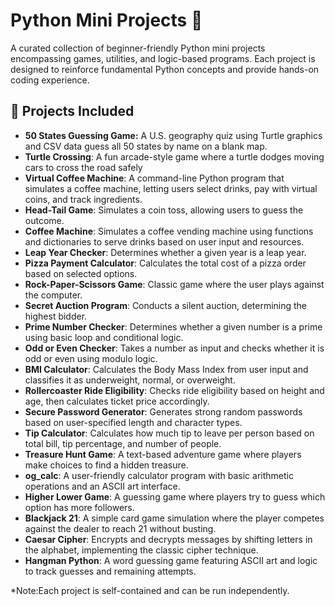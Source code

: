 # Python Mini Projects 🐍

A curated collection of beginner-friendly Python mini projects encompassing games, utilities, and logic-based programs. Each project is designed to reinforce fundamental Python concepts and provide hands-on coding experience.

## 📁 Projects Included

-  **50 States Guessing Game:** A U.S. geography quiz using Turtle graphics and CSV data guess all 50 states by name on a blank map.
-  **Turtle Crossing**: A fun arcade-style game where a turtle dodges moving cars to cross the road safely
-  **Virtual Coffee Machine**: A command-line Python program that simulates a coffee machine, letting users select drinks, pay with virtual coins, and track ingredients.
-  **Head-Tail Game**: Simulates a coin toss, allowing users to guess the outcome.
- **Coffee Machine**: Simulates a coffee vending machine using functions and dictionaries to serve drinks based on user input and resources.  
- **Leap Year Checker**: Determines whether a given year is a leap year.  
- **Pizza Payment Calculator**: Calculates the total cost of a pizza order based on selected options.  
- **Rock-Paper-Scissors Game**: Classic game where the user plays against the computer.  
- **Secret Auction Program**: Conducts a silent auction, determining the highest bidder.  
- **Prime Number Checker**: Determines whether a given number is a prime using basic loop and conditional logic.  
- **Odd or Even Checker**: Takes a number as input and checks whether it is odd or even using modulo logic.  
- **BMI Calculator**: Calculates the Body Mass Index from user input and classifies it as underweight, normal, or overweight.  
- **Rollercoaster Ride Eligibility**: Checks ride eligibility based on height and age, then calculates ticket price accordingly.  
- **Secure Password Generator**: Generates strong random passwords based on user-specified length and character types.  
- **Tip Calculator**: Calculates how much tip to leave per person based on total bill, tip percentage, and number of people.  
- **Treasure Hunt Game**: A text-based adventure game where players make choices to find a hidden treasure.  
- **og_calc**: A user-friendly calculator program with basic arithmetic operations and an ASCII art interface.  
- **Higher Lower Game**: A guessing game where players try to guess which option has more followers.  
- **Blackjack 21**: A simple card game simulation where the player competes against the dealer to reach 21 without busting.  
- **Caesar Cipher**: Encrypts and decrypts messages by shifting letters in the alphabet, implementing the classic cipher technique.  
- **Hangman Python**: A word guessing game featuring ASCII art and logic to track guesses and remaining attempts.  

*Note:Each project is self-contained and can be run independently.

